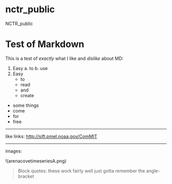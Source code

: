 # nctr_public
NCTR_public

# Test of Markdown

This is a test of *exactly* what I like and _dislike_ about MD:

1. Easy
   a. to
   b. use
2. Easy
   * to
   * read
   * and
   * create

- some things
- come
- for
- free


---
like links: http://sift.pmel.noaa.gov/ComMIT

---
images:

!(arenacovetimeseriesA.png)

> Block quotes:
> these work fairly well
> just gotta remember the angle-bracket

